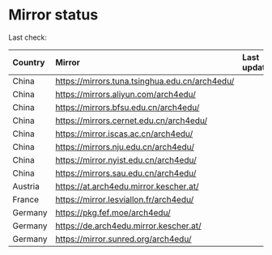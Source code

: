 <script src="./time.js"></script>
# Mirror status
Last check: <script type="text/javascript">localize(1719386289.066788);</script>

|Country|Mirror|Last update|
|:------|:-----|:----------|
|China|https://mirrors.tuna.tsinghua.edu.cn/arch4edu/|<script type="text/javascript">localize(1719340624);</script>|
|China|https://mirrors.aliyun.com/arch4edu/|<script type="text/javascript">localize(1719340624);</script>|
|China|https://mirrors.bfsu.edu.cn/arch4edu/|<script type="text/javascript">localize(1719340624);</script>|
|China|https://mirrors.cernet.edu.cn/arch4edu/|<script type="text/javascript">localize(1719340624);</script>|
|China|https://mirror.iscas.ac.cn/arch4edu/|<script type="text/javascript">localize(1719340624);</script>|
|China|https://mirrors.nju.edu.cn/arch4edu/|<script type="text/javascript">localize(1719340624);</script>|
|China|https://mirror.nyist.edu.cn/arch4edu/|<script type="text/javascript">localize(1719340624);</script>|
|China|https://mirrors.sau.edu.cn/arch4edu/|<script type="text/javascript">localize(1719340624);</script>|
|Austria|https://at.arch4edu.mirror.kescher.at/|<script type="text/javascript">localize(1719340624);</script>|
|France|https://mirror.lesviallon.fr/arch4edu/|<script type="text/javascript">localize(1719340624);</script>|
|Germany|https://pkg.fef.moe/arch4edu/|<script type="text/javascript">localize(1719340624);</script>|
|Germany|https://de.arch4edu.mirror.kescher.at/|<script type="text/javascript">localize(1719340624);</script>|
|Germany|https://mirror.sunred.org/arch4edu/|<script type="text/javascript">localize(1719340624);</script>|

<script src="./tablefilter/tablefilter.js"></script>
<script src="./table.js"></script>